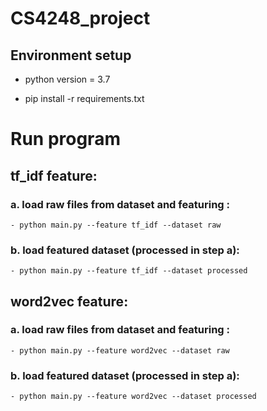 # CS4248_project

## Environment setup

- python version = 3.7

- pip install -r requirements.txt

# Run program
## tf_idf feature: 
### a. load raw files from dataset and featuring : 
	- python main.py --feature tf_idf --dataset raw
### b. load featured dataset (processed in step a):
	- python main.py --feature tf_idf --dataset processed

## word2vec feature: 
### a. load raw files from dataset and featuring :
	- python main.py --feature word2vec --dataset raw
### b. load featured dataset (processed in step a):
	- python main.py --feature word2vec --dataset processed

